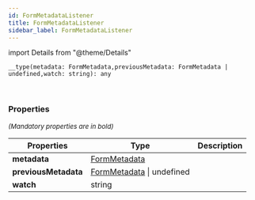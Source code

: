 ```yaml
---
id: FormMetadataListener
title: FormMetadataListener
sidebar_label: FormMetadataListener
---
```


import Details from "@theme/Details"


```tsx
__type(metadata: FormMetadata,previousMetadata: FormMetadata | undefined,watch: string): any
```
<br/>



### Properties

<font size="2"><i>(Mandatory properties are in bold)</i></font>

| Properties | Type | Description |
| --------- | ---- | ----------- |
| **metadata** | [FormMetadata](/framework-api/types/FormMetadata.md) |  |
| **previousMetadata** | [FormMetadata](/framework-api/types/FormMetadata.md) \| undefined |  |
| **watch** | string |  |


